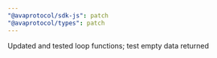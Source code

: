 ```yaml
---
"@avaprotocol/sdk-js": patch
"@avaprotocol/types": patch
---
```


Updated and tested loop functions; test empty data returned
